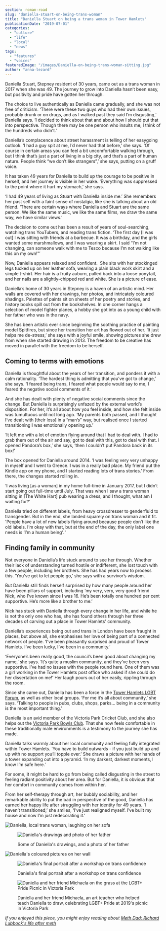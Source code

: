 ```yaml
---
section: roman-road
slug: "daniella-stuart-on-being-trans-woman"
title: "Daniella Stuart on being a trans woman in Tower Hamlets"
publicationDate: "2019-07-01"
categories: 
  - "culture"
  - "life"
  - "local"
  - "news"
tags: 
  - "features"
  - "voices"
featuredImage: "/images/Daniella-on-being-trans-woman-sitting.jpg"
author: "anna-lezard"
---
```


Daniella Stuart, Stepney resident of 30 years, came out as a trans woman in 2017 when she was 49. The journey to grow into Daniella hasn’t been easy, but positivity and pride have gotten her through.

The choice to live authentically as Daniella came gradually, and she was not free of criticism. ‘There were these two guys who had their own issues, probably drunk or on drugs, and as I walked past they said I’m disgusting,’ Daniella says. ‘I decided to think about that and about how I should put that into perspective. Though there may be one person who insults me, I think of the hundreds who didn’t.’

Daniella’s complacence about street harassment is telling of her easygoing outlook. ‘I had a guy spit at me, I’d never had that before,’ she says. ‘Of course in certain areas you can feel a bit uncomfortable walking through, but I think that’s just a part of living in a big city, and that’s a part of human nature. People think “we don’t like strangers”,’ she says, putting on a gruff voice. 

It has taken 49 years for Daniella to build up the courage to be positive in herself, and her journey is visible in her wake. ‘Everything was suppressed to the point where it hurt my stomach,’ she says.

‘I had 49 years of living as Stuart with Daniella inside me.’ She remembers her past self with a faint sense of nostalgia, like she is talking about an old friend. ‘There are certain ways where Daniella and Stuart are the same person. We like the same music, we like the same films, we draw the same way, we have similar views.’

The decision to come out has been a result of years of soul-searching, watching trans YouTubers, and reading trans fiction. ‘The first day \[I was out\] I was sitting with friends at a barbecue. It was a birthday, and the girls wanted some marshmallows, and I was wearing a skirt. I said “I’m not changing, can someone walk with me to Tesco because I’m not walking like this on my own!”’ 

Now, Daniella appears relaxed and confident.  She sits with her stockinged legs tucked up on her leather sofa, wearing a plain black work skirt and a simple t-shirt. Her hair is a fruity auburn, pulled back into a loose ponytail, and her nails are a slightly-chipped red and white. She is a picture of ease. 

Daniella’s home of 30 years in Stepney is a haven of an artistic mind. Her walls are covered with her drawings, her photos, and intricately coloured shadings. Palettes of paints sit on sheets of her poetry and stories, and history books spill out from the bookshelves. In one corner hangs a selection of model fighter planes, a hobby she got into as a young child with her father who was in the navy. 

She has been artistic ever since beginning the soothing practice of painting model Spitfires, but since her transition her art has flowed out of her. ‘It just helps me de-stress,’ she says with a joyful smile, showing pictures she drew from when she started drawing in 2013. The freedom to be creative has moved in parallel with the freedom to be herself. 

## Coming to terms with emotions

Daniella is thoughtful about the years of her transition, and ponders it with a calm rationality. ‘The hardest thing is admitting that you’ve got to change,’ she says. ‘I feared being trans, I feared what people would say to me, I feared the negative social comments of it.’ 

And she has dealt with plenty of negative social comments since the change. But Daniella is surprisingly unfazed by the external world’s disposition. For her, it’s all about how you feel inside, and how she felt inside was tumultuous until not long ago. ‘My parents both passed, and I thought I’ve dealt with \[their loss\] in a “man’s” way, but realised once I started transitioning I was emotionally opening up.’ 

‘It left me with a lot of emotion flying around that I had to deal with. I had to grab them out of the air and say, got to deal with this, got to deal with that. I opened Pandora’s box,’ she says, ‘then I couldn’t put Pandora back in its box!’

The box opened for Daniella around 2014. ‘I was feeling very very unhappy in myself and I went to Greece. I was in a really bad place. My friend put the Kindle app on my phone, and I started reading lots of trans stories.’ From there, the changes started rolling in.

‘I was living \[as a woman\] in my home full-time in January 2017, but I didn’t start going out full-time until July. That was when I saw a trans woman sitting in \[The White Hart\] pub wearing a dress, and I thought, what am I waiting for?’

Daniella tried on different labels, from heavy crossdresser to genderfluid to transgender. But in the end, she landed squarely on trans woman and it fit. 'People have a lot of new labels flying around because people don’t like the old labels. I’m okay with that, but at the end of the day, the only label one needs is ‘I’m a human being’. '

## Finding family in community

Not everyone in Daniella’s life stuck around to see her through. Whether their lack of understanding turned hostile or indifferent, she lost touch with a few people, including her brothers. She has had years now to process this. ‘You’ve got to let people go,’ she says with a survivor’s wisdom. 

But Daniella still finds herself surprised by how many people around her have been pillars of support, including ‘my very, very, very good friend Nick, who I’ve known since I was 16. He’s been totally one hundred per cent supportive. He’s more like a brother to me.’

Nick has stuck with Daniella through every change in her life, and while he is not the only one who has, she has found others through her three decades of carving out a place in Tower Hamlets' community.

Daniella’s experiences being out and trans in London have been fraught in places, but above all, she emphasises her love of being part of a connected network of people. ‘I’ve been pleasantly surprised and proud of Tower Hamlets. I’ve been lucky, I’ve been in a community.’ 

‘Everyone’s been really good, the council’s been good about changing my name,’ she says. ‘It’s quite a muslim community, and they’ve been very supportive. I’ve had no issues with the people round here. One of them was a girl working in the Tower Hamlets post office who asked if she could do her dissertation on me!’ Her laugh pours out of her easily, rippling through the room. 

Since she came out, Daniella has been a force in the [Tower Hamlets LGBT Forum](https://thlgbtvoices.wordpress.com), as well as other local groups. ‘For me it’s all about community,’ she says. ‘Talking to people in pubs, clubs, shops, parks… being in a community is the most important thing.’

Daniella is an avid member of the Victoria Park Cricket Club, and she also helps out the [Victoria Park Bowls Club](https://romanroadlondon.com/victoria-park-bowls-club-east-london/). That she now feels comfortable in these traditionally male environments is a testimony to the journey she has made.

Daniella talks warmly about her local community and feeling fully integrated within Tower Hamlets. ‘You have to build outwards - if you just build up and up with no support you’ll topple over.’ She draws a picture with her hands of a tower expanding out into a pyramid. ‘In my darkest, darkest moments, I know I’m safe here.’

For some, it might be hard to go from being called disgusting in the street to feeling radiant positivity about her area. But for Daniella, it is obvious that her comfort in community comes from within her. 

From her self-therapy through art, her bubbly sociability, and her remarkable ability to put the bad in perspective of the good, Daniella has earned her happy life after struggling with her identity for 49 years. ‘I haven’t transitioned,’ she smiles, ‘I’ve just realigned myself. I’ve built my house and now I’m just redecorating it.’

![Daniella, local trans woman, laughing on her sofa](/images/Daniella-on-being-trans-woman-laugh-1024x683.jpg)

<figure>

![Daniella's drawings and photo of her father](/images/Daniella-on-being-transgender-drawings-1024x683.jpg)

<figcaption>

Some of Daniella's drawings, and a photo of her father

</figcaption>

</figure>

![Daniella's coloured pictures on her wall](/images/Daniella-on-being-transgender-colour-pictures-1024x683.jpg)

<figure>

![Daniella's final portrait after a workshop on trans confidence](/images/Daniella-on-being-trans-woman-model-1024x683.jpg)

<figcaption>

Daniella's final portrait after a workshop on trans confidence

</figcaption>

</figure>

<figure>

![Daniella and her friend Michaela on the grass at the LGBT+ Pride Picnic in Victoria Park](/images/daniella-on-being-trans-woman-victoria-park-1024x683.jpg)

<figcaption>

Daniella and her friend Michaela, an art teacher who helped teach Daniella to draw, celebrating LGBT+ Pride at 2019's picnic in Victoria Park

</figcaption>

</figure>

_If you enjoyed this piece, you might enjoy reading about [Meth Dad: Richard Lubbock's life after meth](https://romanroadlondon.com/richard-lubbock-life-after-meth/)_
